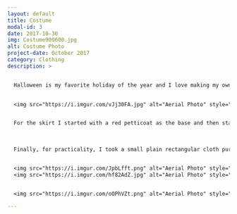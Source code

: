 ```yaml
---
layout: default
title: Costume
modal-id: 3
date: 2017-10-30
img: Costume900600.jpg
alt: Costume Photo
project-date: October 2017
category: Clothing
description: >


  Halloween is my favorite holiday of the year and I love making my own creative costumes every year. This year, in honor of the halloween season, I decided to create an autumn inspired woodland fairy costume. The costume has four parts to it, the skirt, top, corset belt, and a bag.
  

  <img src="https://i.imgur.com/vJj30FA.jpg" alt="Aerial Photo" style="width: 40%;"/>


  For the skirt I started with a red petticoat as the base and then started to layer multicolor lycra, netting, and tulle ‘leaves’ on top of it. Once I had enough layers and colors mixed in to mask the petticoat, I started placing the fake leaves. For the top, I took a green tank top and meticulously hot glued leaves and small cut-outs of tulle and netting all over the top half and sleeves. For the corset belt, I cut three panels of faux leather, and punched and reinforced holes for the laces. I laced the panels together using suede cording so the laces were on each side of my waist, and then the front lace-up that you’d do to get in and out of it. I also boned each corset panel with cardboard, which actually worked really well and helped it keep its shape and not wrinkle. 
  
  
  
  Finally, for practicality, I took a small plain rectangular cloth purse and recovered it and hot glued some leaves and a fun little pumpkin on to it so that it would blend into my outfit. I then had a nice little hidden waist satchel to put my phone in!


  <img src="https://i.imgur.com/JpbLfft.png" alt="Aerial Photo" style="width: 40%;"/>
  <img src="https://i.imgur.com/hf82AdZ.jpg" alt="Aerial Photo" style="width: 40%;"/>


  <img src="https://i.imgur.com/oOPhVZt.png" alt="Aerial Photo" style="width: 45%;"/>

---
```

